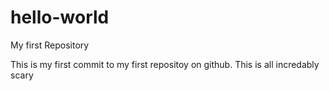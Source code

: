# hello-world
My first Repository

This is my first commit to my first repositoy on github. 
This is all incredably scary
